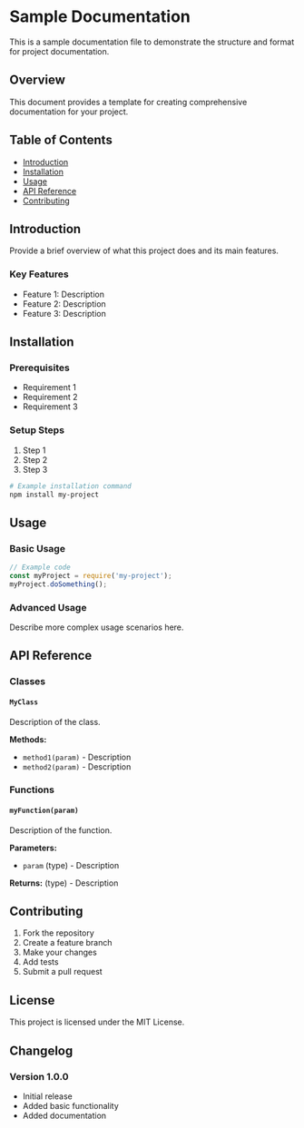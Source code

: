 # Sample Documentation

This is a sample documentation file to demonstrate the structure and format for project documentation.

## Overview

This document provides a template for creating comprehensive documentation for your project.

## Table of Contents

- [Introduction](#introduction)
- [Installation](#installation)
- [Usage](#usage)
- [API Reference](#api-reference)
- [Contributing](#contributing)

## Introduction

Provide a brief overview of what this project does and its main features.

### Key Features

- Feature 1: Description
- Feature 2: Description
- Feature 3: Description

## Installation

### Prerequisites

- Requirement 1
- Requirement 2
- Requirement 3

### Setup Steps

1. Step 1
2. Step 2
3. Step 3

```bash
# Example installation command
npm install my-project
```

## Usage

### Basic Usage

```javascript
// Example code
const myProject = require('my-project');
myProject.doSomething();
```

### Advanced Usage

Describe more complex usage scenarios here.

## API Reference

### Classes

#### `MyClass`

Description of the class.

**Methods:**

- `method1(param)` - Description
- `method2(param)` - Description

### Functions

#### `myFunction(param)`

Description of the function.

**Parameters:**

- `param` (type) - Description

**Returns:** (type) - Description

## Contributing

1. Fork the repository
2. Create a feature branch
3. Make your changes
4. Add tests
5. Submit a pull request

## License

This project is licensed under the MIT License.

## Changelog

### Version 1.0.0

- Initial release
- Added basic functionality
- Added documentation
